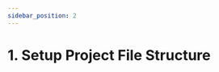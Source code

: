 ```yaml
---
sidebar_position: 2
---
```


# 1. Setup Project File Structure

<!-- TODO: Add notes on where to get example code from example-node-react-container repository -->